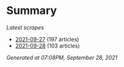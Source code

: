 # Summary
*Latest scrapes*
* [2021-09-27](https://github.com/nuuuwan/news_lk/blob/data/news_lk.2021-09-27.json) (197 articles)
* [2021-09-28](https://github.com/nuuuwan/news_lk/blob/data/news_lk.2021-09-28.json) (103 articles)

*Generated at 07:08PM, September 28, 2021*
